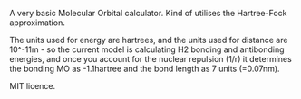 A very basic Molecular Orbital calculator. Kind of utilises the Hartree-Fock approximation.

The units used for energy are hartrees, and the units used for distance are 10^-11m - so the current model is calculating H2 bonding and antibonding energies, and once you account for the nuclear repulsion (1/r) it determines the bonding MO as -1.1hartree and the bond length as 7 units (=0.07nm).

MIT licence.

